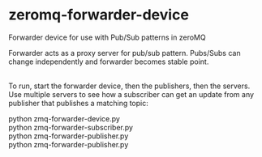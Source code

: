 # zeromq-forwarder-device
Forwarder device for use with Pub/Sub patterns in zeroMQ
<br/>

Forwarder acts as a proxy server for pub/sub pattern. Pubs/Subs can change independently and forwarder becomes stable point.

<br>
To run, start the forwarder device, then the publishers, then the servers. Use multiple servers to see how a subscriber can get an update from any publisher that publishes a matching topic:<br/>

python zmq-forwarder-device.py<br/>
python zmq-forwarder-subscriber.py<br/>
python zmq-forwarder-publisher.py<br/>
python zmq-forwarder-publisher.py<br/>